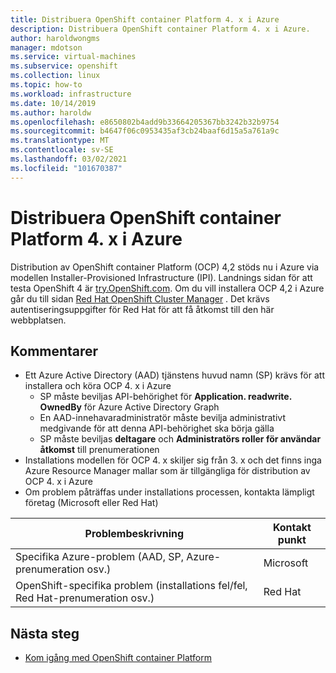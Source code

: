 ```yaml
---
title: Distribuera OpenShift container Platform 4. x i Azure
description: Distribuera OpenShift container Platform 4. x i Azure.
author: haroldwongms
manager: mdotson
ms.service: virtual-machines
ms.subservice: openshift
ms.collection: linux
ms.topic: how-to
ms.workload: infrastructure
ms.date: 10/14/2019
ms.author: haroldw
ms.openlocfilehash: e8650802b4add9b33664205367bb3242b32b9754
ms.sourcegitcommit: b4647f06c0953435af3cb24baaf6d15a5a761a9c
ms.translationtype: MT
ms.contentlocale: sv-SE
ms.lasthandoff: 03/02/2021
ms.locfileid: "101670387"
---
```

# <a name="deploy-openshift-container-platform-4x-in-azure"></a>Distribuera OpenShift container Platform 4. x i Azure

Distribution av OpenShift container Platform (OCP) 4,2 stöds nu i Azure via modellen Installer-Provisioned Infrastructure (IPI).  Landnings sidan för att testa OpenShift 4 är [try.OpenShift.com](https://try.openshift.com/). Om du vill installera OCP 4,2 i Azure går du till sidan [Red Hat OpenShift Cluster Manager](https://cloud.redhat.com/openshift/install/azure/installer-provisioned) .  Det krävs autentiseringsuppgifter för Red Hat för att få åtkomst till den här webbplatsen.


## <a name="notes"></a>Kommentarer 

 - Ett Azure Active Directory (AAD) tjänstens huvud namn (SP) krävs för att installera och köra OCP 4. x i Azure
     - SP måste beviljas API-behörighet för **Application. readwrite. OwnedBy** för Azure Active Directory Graph
     - En AAD-innehavaradministratör måste bevilja administrativt medgivande för att denna API-behörighet ska börja gälla
     - SP måste beviljas **deltagare** och **Administratörs roller för användar åtkomst** till prenumerationen
 - Installations modellen för OCP 4. x skiljer sig från 3. x och det finns inga Azure Resource Manager mallar som är tillgängliga för distribution av OCP 4. x i Azure
 - Om problem påträffas under installations processen, kontakta lämpligt företag (Microsoft eller Red Hat)

| Problembeskrivning | Kontakt punkt |
|-------------------|---------------|
| Specifika Azure-problem (AAD, SP, Azure-prenumeration osv.)                              | Microsoft |
| OpenShift-specifika problem (installations fel/fel, Red Hat-prenumeration osv.) |  Red Hat  |




## <a name="next-steps"></a>Nästa steg

- [Kom igång med OpenShift container Platform](https://docs.openshift.com)
